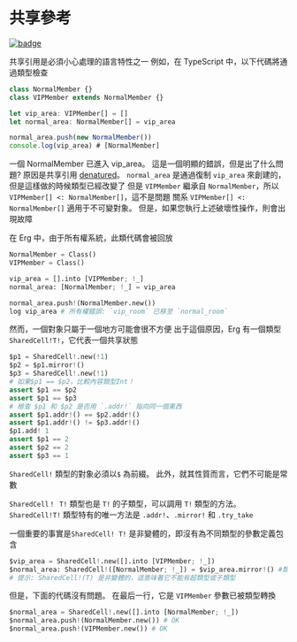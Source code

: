 # 共享參考

[![badge](https://img.shields.io/endpoint.svg?url=https%3A%2F%2Fgezf7g7pd5.execute-api.ap-northeast-1.amazonaws.com%2Fdefault%2Fsource_up_to_date%3Fowner%3Derg-lang%26repos%3Derg%26ref%3Dmain%26path%3Ddoc/EN/syntax/type/advanced/shared.md%26commit_hash%3D51de3c9d5a9074241f55c043b9951b384836b258)](https://gezf7g7pd5.execute-api.ap-northeast-1.amazonaws.com/default/source_up_to_date?owner=erg-lang&repos=erg&ref=main&path=doc/EN/syntax/type/advanced/shared.md&commit_hash=51de3c9d5a9074241f55c043b9951b384836b258)

共享引用是必須小心處理的語言特性之一
例如，在 TypeScript 中，以下代碼將通過類型檢查

```typescript
class NormalMember {}
class VIPMember extends NormalMember {}

let vip_area: VIPMember[] = []
let normal_area: NormalMember[] = vip_area

normal_area.push(new NormalMember())
console.log(vip_area) # [NormalMember]
```

一個 NormalMember 已進入 vip_area。 這是一個明顯的錯誤，但是出了什么問題?
原因是共享引用 [denatured](./variance.md)。 `normal_area` 是通過復制 `vip_area` 來創建的，但是這樣做的時候類型已經改變了
但是 `VIPMember` 繼承自 `NormalMember`，所以 `VIPMember[] <: NormalMember[]`，這不是問題
關系 `VIPMember[] <: NormalMember[]` 適用于不可變對象。 但是，如果您執行上述破壞性操作，則會出現故障

在 Erg 中，由于所有權系統，此類代碼會被回放

```python
NormalMember = Class()
VIPMember = Class()

vip_area = [].into [VIPMember; !_]
normal_area: [NormalMember; !_] = vip_area

normal_area.push!(NormalMember.new())
log vip_area # 所有權錯誤: `vip_room` 已移至 `normal_room`
```

然而，一個對象只屬于一個地方可能會很不方便
出于這個原因，Erg 有一個類型 `SharedCell!T!`，它代表一個共享狀態

```python
$p1 = SharedCell!.new(!1)
$p2 = $p1.mirror!()
$p3 = SharedCell!.new(!1)
# 如果$p1 == $p2，比較內容類型Int！
assert $p1 == $p2
assert $p1 == $p3
# 檢查 $p1 和 $p2 是否用 `.addr!` 指向同一個東西
assert $p1.addr!() == $p2.addr!()
assert $p1.addr!() != $p3.addr!()
$p1.add! 1
assert $p1 == 2
assert $p2 == 2
assert $p3 == 1
```

`SharedCell!` 類型的對象必須以`$` 為前綴。 此外，就其性質而言，它們不可能是常數

`SharedCell！ T!` 類型也是 `T!` 的子類型，可以調用 `T!` 類型的方法。 `SharedCell!T!` 類型特有的唯一方法是 `.addr!`、`.mirror!` 和 `.try_take`

一個重要的事實是`SharedCell! T!` 是非變體的，即沒有為不同類型的參數定義包含

```python
$vip_area = SharedCell!.new([].into [VIPMember; !_])
$normal_area: SharedCell!([NormalMember; !_]) = $vip_area.mirror!() #類型錯誤: 預期 SharedCell！([NormalMember；！_])，但得到 SharedCell！([VIPMember;!_])
# 提示: SharedCell!(T) 是非變體的，這意味著它不能有超類型或子類型
```

但是，下面的代碼沒有問題。 在最后一行，它是 `VIPMember` 參數已被類型轉換

```python
$normal_area = SharedCell!.new([].into [NormalMember; !_])
$normal_area.push!(NormalMember.new()) # OK
$normal_area.push!(VIPMember.new()) # OK
```
